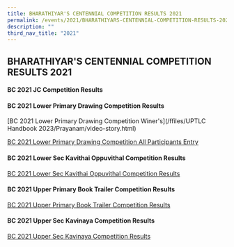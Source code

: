 ```yaml
---
title: BHARATHIYAR'S CENTENNIAL COMPETITION RESULTS 2021
permalink: /events/2021/BHARATHIYARS-CENTENNIAL-COMPETITION-RESULTS-2021/
description: ""
third_nav_title: "2021"
---
```

## **BHARATHIYAR'S CENTENNIAL COMPETITION RESULTS 2021**

#### BC 2021 JC Competition Results

#### BC 2021 Lower Primary Drawing Competition Results

[BC 2021 Lower Primary Drawing Competition Winer's](/ffiles/UPTLC Handbook 2023/Prayanam/video-story.html)

[BC 2021 Lower Primary Drawing Competition All Participants Entry]()

#### BC 2021 Lower Sec Kavithai Oppuvithal Competition Results

[BC 2021 Lower Sec Kavithai Oppuvithal Competition Results](/files/BC-2021_Lower-Sec_Kavithai-oppuvithal-Competition-results.pdf)

#### BC 2021 Upper Primary Book Trailer Competition Results

[BC 2021 Upper Primary Book Trailer Competition Results](/files/BC-2021_Upper-Pri-Book-Trailer-Compeition-Results.pdf)

#### BC 2021 Upper Sec Kavinaya Competition Results

[BC 2021 Upper Sec Kavinaya Competition Results](/files/BC-2021_Upper-Sec-Kavinaya-Competition-results.pdf)